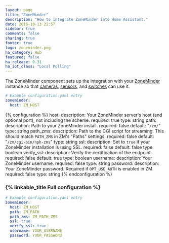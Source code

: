 ```yaml
---
layout: page
title: "ZoneMinder"
description: "How to integrate ZoneMinder into Home Assistant."
date: 2016-10-13 22:57
sidebar: true
comments: false
sharing: true
footer: true
logo: zoneminder.png
ha_category: Hub
featured: false
ha_release: 0.31
ha_iot_class: "Local Polling"
---
```


The ZoneMinder component sets up the integration with your [ZoneMinder](https://www.zoneminder.com) instance so that [cameras](/components/camera.zoneminder/), [sensors](/components/sensor.zoneminder/), and [switches](/components/switch.zoneminder) can use it.

```yaml
# Example configuration.yaml entry
zoneminder:
  host: ZM_HOST
```

{% configuration %}
host:
  description: Your ZoneMinder server's host (and optional port), not including the scheme.
  required: true
  type: string
path:
  description: Path to your ZoneMinder install.
  required: false
  default: "`/zm/`"
  type: string
path_zms:
  description: Path to the CGI script for streaming. This should match `PATH_ZMS` in ZM's "Paths" settings.
  required: false
  default: "`/zm/cgi-bin/nph-zms`"
  type: string
ssl:
  description: Set to `true` if your ZoneMinder installation is using SSL.
  required: false
  default: false
  type: boolean
verify_ssl:
  description: Verify the certification of the endpoint.
  required: false
  default: true
  type: boolean
username:
  description: Your ZoneMinder username.
  required: false
  type: string
password:
  description: Your ZoneMinder password. Required if `OPT_USE_AUTH` is enabled in ZM.
  required: false
  type: string
{% endconfiguration %}

### {% linkable_title Full configuration %}

```yaml
# Example configuration.yaml entry
zoneminder:
  host: ZM_HOST
  path: ZM_PATH
  path_zms: ZM_PATH_ZMS
  ssl: true
  verify_ssl: true
  username: YOUR_USERNAME
  password: YOUR_PASSWORD
```
